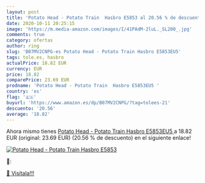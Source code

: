 ```yaml
---
layout: post
title: 'Potato Head - Potato Train  Hasbro E5853 al 20.56 % de descuento'
date: 2020-10-11 20:25:15
image: 'https://m.media-amazon.com/images/I/41PAdM-2luL._SL200_.jpg'
comments: true
category: ofertas
author: ring
slug: 'B07MV2CNPG-es Potato Head - Potato Train Hasbro E5853EU5'
tags: tole.es, hasbro
actualPrice: 18.82 EUR
currency: EUR
price: 18.82
comparePrice: 23.69 EUR
prodname: 'Potato Head - Potato Train  Hasbro E5853EU5 '
country: 'es'
flag: '🇪🇸'
buyurl: 'https://www.amazon.es/dp/B07MV2CNPG/?tag=tolees-21'
descuento: '20.56'
average: '18.82'
---
```


Ahora mismo tienes [Potato Head - Potato Train  Hasbro E5853EU5 ](https://www.amazon.es/dp/B07MV2CNPG/?tag=tolees-21) a 18.82 EUR (original: 23.69 EUR) (20.56 %  de descuento) en el siguiente enlace!

[![Potato Head - Potato Train  Hasbro E5853](https://m.media-amazon.com/images/I/41PAdM-2luL._SL200_.jpg)](https://www.amazon.es/dp/B07MV2CNPG/?tag=tolees-21)

🔎:


[🛒 Visítala!!!](https://www.amazon.es/dp/B07MV2CNPG/?tag=tolees-21)
